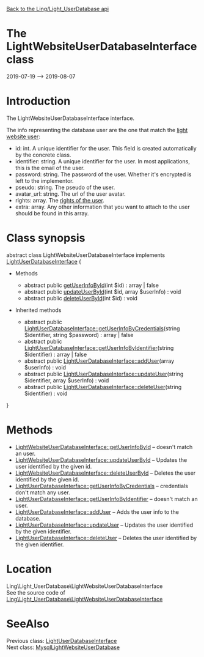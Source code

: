 [Back to the Ling/Light_UserDatabase api](https://github.com/lingtalfi/Light_UserDatabase/blob/master/doc/api/Ling/Light_UserDatabase.md)



The LightWebsiteUserDatabaseInterface class
================
2019-07-19 --> 2019-08-07






Introduction
============

The LightWebsiteUserDatabaseInterface interface.

The info representing the database user are the one that match the [light website user](https://github.com/lingtalfi/Light_User/blob/master/doc/api/Ling/Light_User/WebsiteLightUser.md):

- id: int. A unique identifier for the user. This field is created automatically by the concrete class.
- identifier: string. A unique identifier for the user. In most applications, this is the email of the user.
- password: string. The password of the user. Whether it's encrypted is left to the implementor.
- pseudo: string. The pseudo of the user.
- avatar_url: string. The url of the user avatar.
- rights: array. The [rights of the user](https://github.com/lingtalfi/Light_User/blob/master/doc/pages/conception.md#its-all-about-rights).
- extra: array. Any other information that you want to attach to the user should be found in this array.



Class synopsis
==============


abstract class <span class="pl-k">LightWebsiteUserDatabaseInterface</span> implements [LightUserDatabaseInterface](https://github.com/lingtalfi/Light_UserDatabase/blob/master/doc/api/Ling/Light_UserDatabase/LightUserDatabaseInterface.md) {

- Methods
    - abstract public [getUserInfoById](https://github.com/lingtalfi/Light_UserDatabase/blob/master/doc/api/Ling/Light_UserDatabase/LightWebsiteUserDatabaseInterface/getUserInfoById.md)(int $id) : array | false
    - abstract public [updateUserById](https://github.com/lingtalfi/Light_UserDatabase/blob/master/doc/api/Ling/Light_UserDatabase/LightWebsiteUserDatabaseInterface/updateUserById.md)(int $id, array $userInfo) : void
    - abstract public [deleteUserById](https://github.com/lingtalfi/Light_UserDatabase/blob/master/doc/api/Ling/Light_UserDatabase/LightWebsiteUserDatabaseInterface/deleteUserById.md)(int $id) : void

- Inherited methods
    - abstract public [LightUserDatabaseInterface::getUserInfoByCredentials](https://github.com/lingtalfi/Light_UserDatabase/blob/master/doc/api/Ling/Light_UserDatabase/LightUserDatabaseInterface/getUserInfoByCredentials.md)(string $identifier, string $password) : array | false
    - abstract public [LightUserDatabaseInterface::getUserInfoByIdentifier](https://github.com/lingtalfi/Light_UserDatabase/blob/master/doc/api/Ling/Light_UserDatabase/LightUserDatabaseInterface/getUserInfoByIdentifier.md)(string $identifier) : array | false
    - abstract public [LightUserDatabaseInterface::addUser](https://github.com/lingtalfi/Light_UserDatabase/blob/master/doc/api/Ling/Light_UserDatabase/LightUserDatabaseInterface/addUser.md)(array $userInfo) : void
    - abstract public [LightUserDatabaseInterface::updateUser](https://github.com/lingtalfi/Light_UserDatabase/blob/master/doc/api/Ling/Light_UserDatabase/LightUserDatabaseInterface/updateUser.md)(string $identifier, array $userInfo) : void
    - abstract public [LightUserDatabaseInterface::deleteUser](https://github.com/lingtalfi/Light_UserDatabase/blob/master/doc/api/Ling/Light_UserDatabase/LightUserDatabaseInterface/deleteUser.md)(string $identifier) : void

}






Methods
==============

- [LightWebsiteUserDatabaseInterface::getUserInfoById](https://github.com/lingtalfi/Light_UserDatabase/blob/master/doc/api/Ling/Light_UserDatabase/LightWebsiteUserDatabaseInterface/getUserInfoById.md) &ndash; doesn't match an user.
- [LightWebsiteUserDatabaseInterface::updateUserById](https://github.com/lingtalfi/Light_UserDatabase/blob/master/doc/api/Ling/Light_UserDatabase/LightWebsiteUserDatabaseInterface/updateUserById.md) &ndash; Updates the user identified by the given id.
- [LightWebsiteUserDatabaseInterface::deleteUserById](https://github.com/lingtalfi/Light_UserDatabase/blob/master/doc/api/Ling/Light_UserDatabase/LightWebsiteUserDatabaseInterface/deleteUserById.md) &ndash; Deletes the user identified by the given id.
- [LightUserDatabaseInterface::getUserInfoByCredentials](https://github.com/lingtalfi/Light_UserDatabase/blob/master/doc/api/Ling/Light_UserDatabase/LightUserDatabaseInterface/getUserInfoByCredentials.md) &ndash; credentials don't match any user.
- [LightUserDatabaseInterface::getUserInfoByIdentifier](https://github.com/lingtalfi/Light_UserDatabase/blob/master/doc/api/Ling/Light_UserDatabase/LightUserDatabaseInterface/getUserInfoByIdentifier.md) &ndash; doesn't match an user.
- [LightUserDatabaseInterface::addUser](https://github.com/lingtalfi/Light_UserDatabase/blob/master/doc/api/Ling/Light_UserDatabase/LightUserDatabaseInterface/addUser.md) &ndash; Adds the user info to the database.
- [LightUserDatabaseInterface::updateUser](https://github.com/lingtalfi/Light_UserDatabase/blob/master/doc/api/Ling/Light_UserDatabase/LightUserDatabaseInterface/updateUser.md) &ndash; Updates the user identified by the given identifier.
- [LightUserDatabaseInterface::deleteUser](https://github.com/lingtalfi/Light_UserDatabase/blob/master/doc/api/Ling/Light_UserDatabase/LightUserDatabaseInterface/deleteUser.md) &ndash; Deletes the user identified by the given identifier.





Location
=============
Ling\Light_UserDatabase\LightWebsiteUserDatabaseInterface<br>
See the source code of [Ling\Light_UserDatabase\LightWebsiteUserDatabaseInterface](https://github.com/lingtalfi/Light_UserDatabase/blob/master/LightWebsiteUserDatabaseInterface.php)



SeeAlso
==============
Previous class: [LightUserDatabaseInterface](https://github.com/lingtalfi/Light_UserDatabase/blob/master/doc/api/Ling/Light_UserDatabase/LightUserDatabaseInterface.md)<br>Next class: [MysqlLightWebsiteUserDatabase](https://github.com/lingtalfi/Light_UserDatabase/blob/master/doc/api/Ling/Light_UserDatabase/MysqlLightWebsiteUserDatabase.md)<br>
